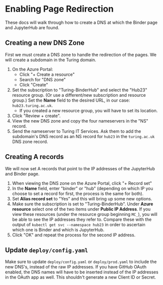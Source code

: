 # Enabling Page Redirection

These docs will walk through how to create a DNS at which the Binder page and JupyterHub are found.

## Creating a new DNS Zone

First we must create a DNS zone to handle the redirection of the pages.
We will create a subdomain in the Turing domain.

1. On the Azure Portal:
   - Click "+ Create a resource"
   - Search for "DNS zone"
   - Click "Create"
2. Set the subscription to "Turing-BinderHub" and select the "Hub23" resource group.
   (Or use a different/new subscription and resource group.)
   Set the **Name** field to the desired URL, in our case: `hub23.turing.ac.uk`.
   - If you created a new resource group, you will have to set its location.
3. Click "Review + create".
4. View the new DNS zone and copy the four nameservers in the "NS" record.
5. Send the nameserver to Turing IT Services.
   Ask them to add the subdomain's DNS record as an NS record for `hub23` in the `turing.ac.uk` DNS zone record.

## Creating A records

We will now set A records that point to the IP addresses of the JupyterHub and Binder page.

1. When viewing the DNS zone on the Azure Portal, click "+ Record set"
2. In the **Name** field, enter "binder" or "hub" (depending on which IP you choose to set a record for first, the process is the same for both).
3. Set **Alias record set** to "Yes" and this will bring up some new options.
4. Make sure the subscription is set to "Turing-BinderHub".
   Under **Azure resource** select one of the two items under **Public IP Address**.
   If you view these resources (under the resource group beginning `MC_`), you will be able to see the IP addresses they refer to. Compare these with the output of `kubectl get svc --namespace hub23` in order to ascertain which one is Binder and which is JupyterHub.
5. Click "OK" and repeat the process for the second IP address.

## Update `deploy/config.yaml`

Make sure to update `deploy/config.yaml` or `deploy/prod.yaml` to include the new DNS's, instead of the raw IP addresses.
If you have GitHub OAuth enabled, the DNS names will have to be inserted instead of the IP addresses in the OAuth app as well.
This shouldn't generate a new Client ID or Secret.
